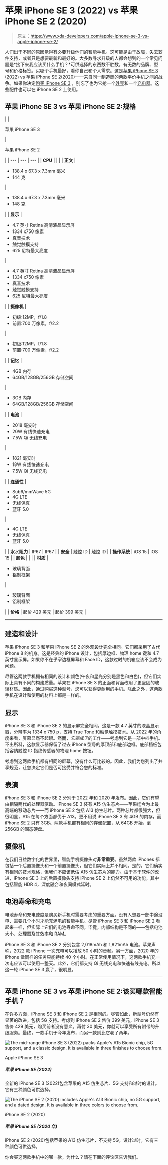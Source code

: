 # 苹果 iPhone SE 3 (2022) vs 苹果 iPhone SE 2 (2020)

> 原文：<https://www.xda-developers.com/apple-iphone-se-3-vs-apple-iphone-se-2/>

人们出于不同的原因觉得有必要升级他们的智能手机。这可能是由于故障，失去软件支持，或者只是想要最新和最好的。大多数寻求升级的人都会想到的一个常见问题是*接下来我应该买什么手机？*可供选择的东西数不胜数，有无数的品牌、型号和价格标签。买哪个手机最好，看你自己和个人需求。这是[苹果 iPhone SE 3 (2022)](http://xda-developers.com/apple-iphone-se-3-review) vs 苹果 iPhone SE 2(2020)——来自同一制造商的两款平价手机之间的战争。如果你决定[购买 iPhone SE 3](https://www.xda-developers.com/best-apple-iphone-se-3-deals/) ，别忘了也为它抢一个[外壳](https://www.xda-developers.com/best-apple-iphone-se-3-cases/)和一个[充电器](https://www.xda-developers.com/best-apple-iphone-se-3-chargers/)。这些配件也可以在 iPhone SE 2 上使用。

## 苹果 iPhone SE 3 vs 苹果 iPhone SE 2:规格

|  | 

苹果 iPhone SE 3

 | 

苹果 iPhone SE 2

 |
| --- | --- | --- |
| **CPU** |  |  |
| **正文** | 

*   138.4 x 67.3 x 7.3mm 毫米
*   144 克

 | 

*   138.4 x 67.3 x 7.3mm 毫米
*   148 克

 |
| **显示** | 

*   4.7 英寸 Retina 高清液晶显示屏
*   1334 x750 像素
*   真音技术
*   触觉触摸支持
*   625 尼特最大亮度

 | 

*   4.7 英寸 Retina 高清液晶显示屏
*   1334 x750 像素
*   真音技术
*   触觉触摸支持
*   625 尼特最大亮度

 |
| **摄像机** | 

*   初级:12MP，f/1.8
*   前置:700 万像素，f/2.2

 | 

*   初级:12MP，f/1.8
*   前置:700 万像素，f/2.2

 |
| **记忆** | 

*   4GB 内存
*   64GB/128GB/256GB 存储空间

 | 

*   3GB 内存
*   64GB/128GB/256GB 存储空间

 |
| **电池** | 

*   2018 毫安时
*   20W 有线快速充电
*   7.5W Qi 无线充电

 | 

*   1821 毫安时
*   18W 有线快速充电
*   7.5W Qi 无线充电

 |
| **连通性** | 

*   Sub6/mmWave 5G
*   4G LTE
*   无线保真
*   蓝牙 5.0

 | 

*   4G LTE
*   无线保真
*   蓝牙 5.0

 |
| **水**水**阻力** | IP67 | IP67 |
| **安全** | 触控 ID | 触控 ID |
| **操作系统** | iOS 15 | iOS 15 |
| **颜色** |  |  |
| **材质** | 

*   玻璃背面
*   铝制框架

 | 

*   玻璃背面
*   铝制框架

 |
| **价格** | 起价 429 美元 | 起价 399 美元 |

* * *

## 建造和设计

苹果 iPhone SE 3 和苹果 iPhone SE 2 的外观设计完全相同。它们都采用了古代 iPhone 8 的机身。这是经典的 iPhone 设计，包括厚边框、物理 home 键和 4.7 英寸显示屏。如果你不在乎窄边框屏幕和 Face ID，这款过时的机箱应该不会成为问题。

尽管这两款手机拥有相同的设计和颜色(午夜和星光分别是黑色和白色)，但它们实际上具有不同的构建质量。苹果在 iPhone SE 3 的正面和背面改用了更坚固的玻璃材质。因此，通过购买这种型号，您可以获得更耐用的手机。除此之外，这两款手机在设计和使用的材料上都是一样的。

## 显示

iPhone SE 3 和 iPhone SE 2 的显示屏完全相同。这是一款 4.7 英寸的液晶显示器，分辨率为 1334 x 750 p，支持 True Tone 和触觉触摸技术。从 2022 年的角度来看，屏幕显然不起眼。然而，*它完成了*的工作——考虑到它是一部中档手机。不出所料，这款显示器保留了过去 iPhone 型号的厚顶部和底部边框。底部挡板包括容纳触控 ID 指纹传感器的物理 home 按钮。

考虑到这两款手机都有相同的屏幕，没有什么可比较的。因此，我们为您列出了共享规范，让您决定它们是否可接受并符合您的标准。

## 表演

iPhone SE 3 和 iPhone SE 2 分别于 2022 年和 2020 年发布。因此，它们有望由相隔两代的处理器驱动。iPhone SE 3 装有 A15 仿生芯片——苹果迄今为止最高端的移动芯片——而 iPhone SE 2 包括 A13 仿生芯片。两种芯片都很强大，但很明显，A15 在每个方面都优于 A13。更不用说 iPhone SE 3 有 4GB 的内存，而 iPhone SE 2 只有 3GB。两款手机都有相同的存储配置，从 64GB 开始，到 256GB 的固态硬盘。

## 摄像机

在我们日益数字化的世界里，智能手机摄像头对**非常重要**。虽然两款 iPhones 都包括一个后置摄像头和一个前置摄像头，但它们实际上并不相同。是的，它们确实有相同的技术规格，但我们不应该低估 A15 仿生芯片的能力。由于基于软件的改进，iPhone SE 3 上的后置摄像头支持 iPhone SE 2 上仍然不可用的功能。其中包括智能 HDR 4，深度融合和夜间模式延时。

## 电池寿命和充电

电池寿命和充电速度是购买新手机时需要考虑的重要方面。没有人想要一部中途没电、需要几个小时才能充满电的智能手机。尽管 iPhone SE 3 和 iPhone SE 2 看起来一样，但实际上它们的电池寿命不同。毕竟，内部结构是不同的——包括电池大小、处理器及其效率和 RAM。

iPhone SE 3 和 iPhone SE 2 分别包含 2,018mAh 和 1,821mAh 电池。苹果声称，2022 款 iPhone 一次充电可以播放 50 小时的音频。另一方面，2020 年的 iPhone 做同样的任务只能持续 40 个小时。在正常使用情况下，这两款手机充一次电应该可以使用一整天。此外，它们都支持 Qi 无线充电和快速有线充电。所以这一轮 iPhone SE 3 赢了，很明显。

* * *

## 苹果 iPhone SE 3 vs 苹果 iPhone SE 2:该买哪款智能手机？

在许多方面，iPhone SE 3 和 iPhone SE 2 是相同的。尽管如此，新型号仍然有显著的改进，包括 5G 支持。考虑到 iPhone SE 2 售价 399 美元，iPhone SE 3 售价 429 美元，购买前者没有意义。再付 30 美元，你就可以享受所有附带的升级服务。最终，一款手机于今年发布，而另一款则比它老了两年。

 <picture>![The mid-range iPhone SE 3 (2022) packs Apple's A15 Bionic chip, 5G support, and a classic design. It is available in three finishes to choose from.](img/b322ddc3464f1c39168cee41e0ba7c17.png)</picture> 

Apple iPhone SE 3

##### 苹果 iPhone SE (2022)

全新的 iPhone SE 3 (2022)包含苹果的 A15 仿生芯片、5G 支持和过时的设计。它有三种颜色可供选择。

 <picture>![The iPhone SE 2 (2020) includes Apple's A13 Bionic chip, no 5G support, and a dated design. It is available in three colors to choose from.](img/5575fba0bbf0dc0050b3377c31a73b72.png)</picture> 

iPhone SE 2 (2020)

##### 苹果 iPhone SE (2020 年)

iPhone SE 2 (2020)包括苹果的 A13 仿生芯片，不支持 5G，设计过时。它有三种颜色可供选择。

你会买这两款手机中的哪一款，为什么？请在下面的评论区告诉我们。